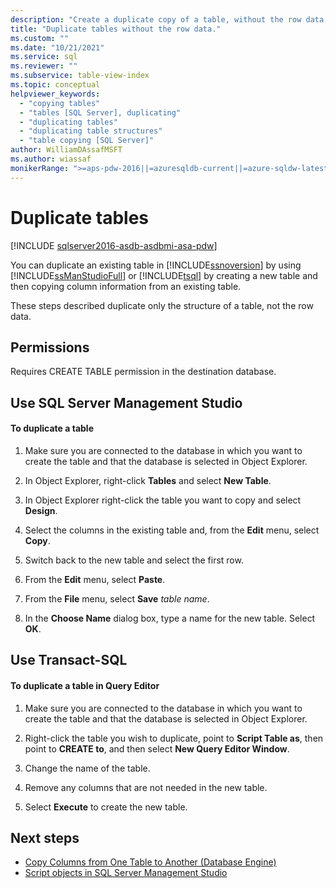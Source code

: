 ```yaml
---
description: "Create a duplicate copy of a table, without the row data."
title: "Duplicate tables without the row data."
ms.custom: ""
ms.date: "10/21/2021"
ms.service: sql
ms.reviewer: ""
ms.subservice: table-view-index
ms.topic: conceptual
helpviewer_keywords: 
  - "copying tables"
  - "tables [SQL Server], duplicating"
  - "duplicating tables"
  - "duplicating table structures"
  - "table copying [SQL Server]"
author: WilliamDAssafMSFT
ms.author: wiassaf
monikerRange: ">=aps-pdw-2016||=azuresqldb-current||=azure-sqldw-latest||>=sql-server-2016||>=sql-server-linux-2017||=azuresqldb-mi-current"
---
```

# Duplicate tables
[!INCLUDE [sqlserver2016-asdb-asdbmi-asa-pdw](../../includes/applies-to-version/sqlserver2016-asdb-asdbmi-asa-pdw.md)]

You can duplicate an existing table in [!INCLUDE[ssnoversion](../../includes/ssnoversion-md.md)] by using [!INCLUDE[ssManStudioFull](../../includes/ssmanstudiofull-md.md)] or [!INCLUDE[tsql](../../includes/tsql-md.md)] by creating a new table and then copying column information from an existing table.  
  
 These steps described duplicate only the structure of a table, not the row data.  

##  <a name="Permissions"></a><a name="Security"></a> Permissions  
 Requires CREATE TABLE permission in the destination database.  
  
##  <a name="SSMSProcedure"></a> Use SQL Server Management Studio  
  
#### To duplicate a table  
  
1.  Make sure you are connected to the database in which you want to create the table and that the database is selected in Object Explorer.  
  
2.  In Object Explorer, right-click **Tables** and select **New Table**.  
  
3.  In Object Explorer right-click the table you want to copy and select **Design**.  
  
4.  Select the columns in the existing table and, from the **Edit** menu, select **Copy**.  
  
5.  Switch back to the new table and select the first row.  
  
6.  From the **Edit** menu, select **Paste**.  
  
7.  From the **File** menu, select **Save** _table name_.  
  
8.  In the **Choose Name** dialog box, type a name for the new table. Select **OK**.  

##  <a name="TsqlProcedure"></a> Use Transact-SQL  
  
#### To duplicate a table in Query Editor  
  
1.  Make sure you are connected to the database in which you want to create the table and that the database is selected in Object Explorer.  
  
2.  Right-click the table you wish to duplicate, point to **Script Table as**, then point to **CREATE to**, and then select **New Query Editor Window**.  
  
3.  Change the name of the table.  
  
4.  Remove any columns that are not needed in the new table.  
  
5.  Select **Execute** to create the new table.

## Next steps

- [Copy Columns from One Table to Another (Database Engine)](copy-columns-from-one-table-to-another-database-engine.md)
- [Script objects in SQL Server Management Studio](../../ssms/tutorials/scripting-ssms.md)

